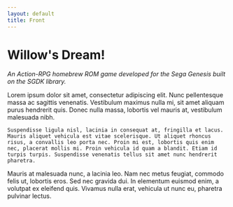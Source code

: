 ```yaml
---
layout: default
title: Front
---
```


# Willow's Dream!

_An Action-RPG homebrew ROM game developed for the Sega Genesis built on the SGDK library._

Lorem ipsum dolor sit amet, consectetur adipiscing elit. Nunc pellentesque massa ac sagittis venenatis. Vestibulum maximus nulla mi, sit amet aliquam purus hendrerit quis. Donec nulla massa, lobortis vel mauris at, vestibulum malesuada nibh.

```
Suspendisse ligula nisl, lacinia in consequat at, fringilla et lacus. Mauris aliquet vehicula est vitae scelerisque. Ut aliquet rhoncus risus, a convallis leo porta nec. Proin mi est, lobortis quis enim nec, placerat mollis mi. Proin vehicula id quam a blandit. Etiam id turpis turpis. Suspendisse venenatis tellus sit amet nunc hendrerit pharetra.
```

Mauris at malesuada nunc, a lacinia leo. Nam nec metus feugiat, commodo felis ut, lobortis eros. Sed nec gravida dui. In elementum euismod enim, a volutpat ex eleifend quis. Vivamus nulla erat, vehicula ut nunc eu, pharetra pulvinar lectus.
